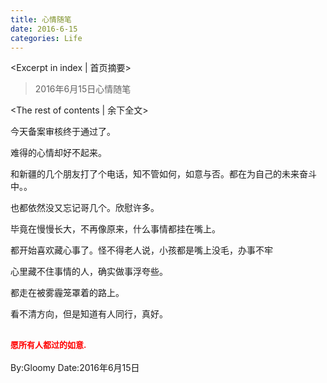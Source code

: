 ```yaml
---
title: 心情随笔  
date: 2016-6-15
categories: Life
---
```

<Excerpt in index | 首页摘要> 
>2016年6月15日心情随笔  
<!-- more -->
<The rest of contents | 余下全文> 
  
今天备案审核终于通过了。  
  
难得的心情却好不起来。  
  
和新疆的几个朋友打了个电话，知不管如何，如意与否。都在为自己的未来奋斗中。。  
  
也都依然没又忘记哥几个。欣慰许多。  
  
毕竟在慢慢长大，不再像原来，什么事情都挂在嘴上。  
  
都开始喜欢藏心事了。怪不得老人说，小孩都是嘴上没毛，办事不牢  
  
心里藏不住事情的人，确实做事浮夸些。  
  
都走在被雾霾笼罩着的路上。
  
看不清方向，但是知道有人同行，真好。
  
<font size='2px' color='red'>愿所有人都过的如意.</font>
---
By:Gloomy
Date:2016年6月15日